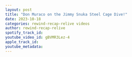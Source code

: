 ```yaml
---
layout: post
title: "Don Muraco on the Jimmy Snuka Steel Cage Dive!"
date: 2023-10-18
categories: rewind-recap-relive videos
author: rewind-recap-relive
spotify_track_id: 
youtube_video_id: gBVMR3Lez-4
apple_track_id: 
youtube_metadata: 
---
```

